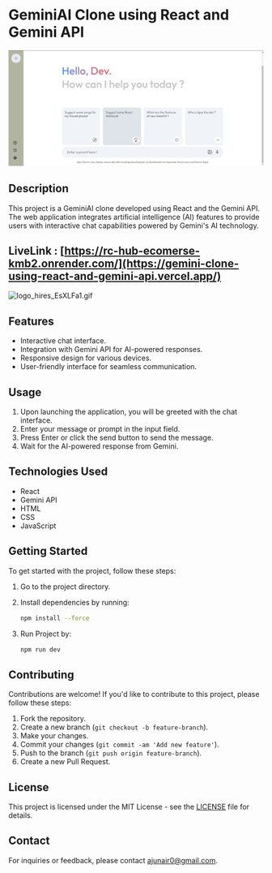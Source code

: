 # GeminiAI Clone using React and Gemini API
![screenShot](1.png)
## Description

This project is a GeminiAI clone developed using React and the Gemini API. The web application integrates artificial intelligence (AI) features to provide users with interactive chat capabilities powered by Gemini's AI technology.

## LiveLink : [https://rc-hub-ecomerse-kmb2.onrender.com/](https://gemini-clone-using-react-and-gemini-api.vercel.app/)
![logo_hires_EsXLFa1.gif](https://storage.googleapis.com/gweb-uniblog-publish-prod/original_images/logo_hires_EsXLFa1.gif)
## Features

- Interactive chat interface.
- Integration with Gemini API for AI-powered responses.
- Responsive design for various devices.
- User-friendly interface for seamless communication.

## Usage

1. Upon launching the application, you will be greeted with the chat interface.
2. Enter your message or prompt in the input field.
3. Press Enter or click the send button to send the message.
4. Wait for the AI-powered response from Gemini.

## Technologies Used

- React
- Gemini API
- HTML
- CSS
- JavaScript

## Getting Started

To get started with the project, follow these steps:

1. Go to the project directory.
2. Install dependencies by running:
   
   ```bash
   npm install --force
3. Run Project by:
   
   ```bash
   npm run dev

## Contributing

Contributions are welcome! If you'd like to contribute to this project, please follow these steps:

1. Fork the repository.
2. Create a new branch (`git checkout -b feature-branch`).
3. Make your changes.
4. Commit your changes (`git commit -am 'Add new feature'`).
5. Push to the branch (`git push origin feature-branch`).
6. Create a new Pull Request.

## License

This project is licensed under the MIT License - see the [LICENSE](LICENSE) file for details.

## Contact

For inquiries or feedback, please contact [ajunair0@gmail.com](mailto:your-ajunair0@gmail.com).
